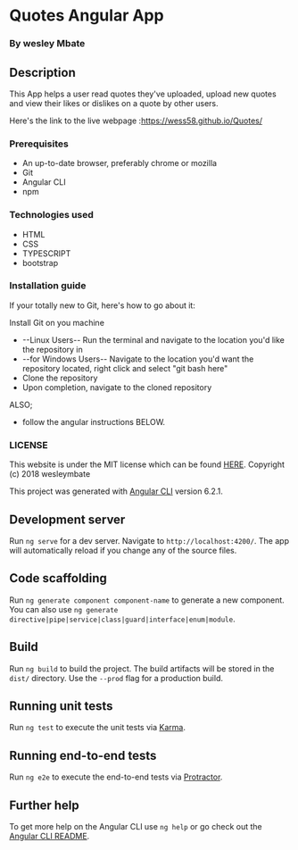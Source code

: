 # Quotes Angular App

### By wesley Mbate

## Description

 This App helps a user read quotes they've uploaded, upload new quotes and view their likes or dislikes on a quote by other users.

 Here's the link to the live webpage :<https://wess58.github.io/Quotes/>

### Prerequisites

 * An up-to-date browser, preferably chrome or mozilla
 * Git
 * Angular CLI
 * npm

### Technologies used

   * HTML
   * CSS
   * TYPESCRIPT
   * bootstrap

### Installation guide

If your totally new to Git, here's how to go about it:

Install Git on you machine
 * --Linux Users-- Run the terminal and navigate to the location you'd like the repository in
 * --for Windows Users-- Navigate to the location you'd want the repository located, right click and select "git bash here"
 * Clone the repository
 * Upon completion, navigate to the cloned repository

 ALSO;
 * follow the angular instructions BELOW.




### LICENSE
 This website is under the MIT license which can be found [HERE](LICENSE).
 Copyright (c) 2018 wesleymbate


This project was generated with [Angular CLI](https://github.com/angular/angular-cli) version 6.2.1.

## Development server

Run `ng serve` for a dev server. Navigate to `http://localhost:4200/`. The app will automatically reload if you change any of the source files.

## Code scaffolding

Run `ng generate component component-name` to generate a new component. You can also use `ng generate directive|pipe|service|class|guard|interface|enum|module`.

## Build

Run `ng build` to build the project. The build artifacts will be stored in the `dist/` directory. Use the `--prod` flag for a production build.

## Running unit tests

Run `ng test` to execute the unit tests via [Karma](https://karma-runner.github.io).

## Running end-to-end tests

Run `ng e2e` to execute the end-to-end tests via [Protractor](http://www.protractortest.org/).

## Further help

To get more help on the Angular CLI use `ng help` or go check out the [Angular CLI README](https://github.com/angular/angular-cli/blob/master/README.md).
